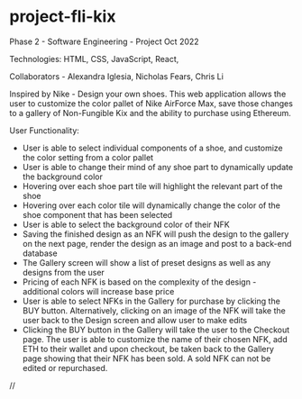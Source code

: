 # project-fli-kix

Phase 2 - Software Engineering - Project
Oct 2022

Technologies: HTML, CSS, JavaScript, React, 

Collaborators - Alexandra Iglesia, Nicholas Fears, Chris Li

Inspired by Nike - Design your own shoes. This web application allows the user to customize the color pallet of Nike AirForce Max, save those changes to a gallery of Non-Fungible Kix and the ability to purchase using Ethereum.

User Functionality:

* User is able to select individual components of a shoe, and customize the color setting from a color pallet
* User is able to change their mind of any shoe part to dynamically update the background color
* Hovering over each shoe part tile will highlight the relevant part of the shoe
* Hovering over each color tile will dynamically change the color of the shoe component that has been selected
* User is able to select the background color of their NFK
* Saving the finished design as an NFK will push the design to the gallery on the next page, render the design as an image and post to a back-end database
* The Gallery screen will show a list of preset designs as well as any designs from the user
* Pricing of each NFK is based on the complexity of the design - additional colors will increase base price
* User is able to select NFKs in the Gallery for purchase by clicking the BUY button. Alternatively, clicking on an image of the NFK will take the user back to the Design screen and allow user to make edits
* Clicking the BUY button in the Gallery will take the user to the Checkout page. The user is able to customize the name of their chosen NFK, add ETH to their wallet and upon checkout, be taken back to the Gallery page showing that their NFK has been sold. A sold NFK can not be edited or repurchased.

// 
